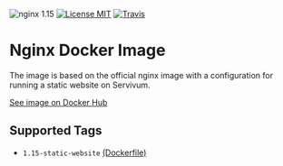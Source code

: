 ![nginx 1.15](https://img.shields.io/badge/nginx-1.15-brightgreen.svg?style=flat-square) [![License MIT](https://img.shields.io/badge/license-MIT-blue.svg?style=flat-square)](https://opensource.org/licenses/MIT) [![Travis](https://img.shields.io/travis/servivum/docker-nginx.svg?style=flat-square)](https://travis-ci.org/servivum/docker-nginx)

# Nginx Docker Image

The image is based on the official nginx image with a configuration for running a static website on Servivum.

[See image on Docker Hub](https://hub.docker.com/r/servivum/nginx/)

## Supported Tags

- `1.15-static-website` [(Dockerfile)](https://github.com/servivum/docker-nginx/blob/master/1.15/static-website/Dockerfile)
